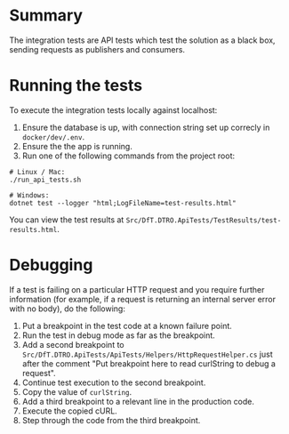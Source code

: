 # Summary
The integration tests are API tests which test the solution as a black box, sending requests as publishers and consumers.

# Running the tests
To execute the integration tests locally against localhost:
1. Ensure the database is up, with connection string set up correcly in `docker/dev/.env`.
2. Ensure the the app is running.
3. Run one of the following commands from the project root:

```
# Linux / Mac:
./run_api_tests.sh

# Windows:
dotnet test --logger "html;LogFileName=test-results.html"
```

You can view the test results at `Src/DfT.DTRO.ApiTests/TestResults/test-results.html`.

# Debugging
If a test is failing on a particular HTTP request and you require further information (for example, if a request is returning an internal server error with no body), do the following:
1. Put a breakpoint in the test code at a known failure point.
2. Run the test in debug mode as far as the breakpoint.
3. Add a second breakpoint to `Src/DfT.DTRO.ApiTests/ApiTests/Helpers/HttpRequestHelper.cs` just after the comment "Put breakpoint here to read curlString to debug a request".
4. Continue test execution to the second breakpoint.
5. Copy the value of `curlString`.
6. Add a third breakpoint to a relevant line in the production code.
7. Execute the copied cURL.
8. Step through the code from the third breakpoint.